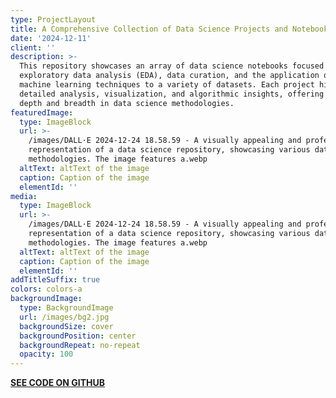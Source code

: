 ```yaml
---
type: ProjectLayout
title: A Comprehensive Collection of Data Science Projects and Notebooks
date: '2024-12-11'
client: ''
description: >-
  This repository showcases an array of data science notebooks focused on
  exploratory data analysis (EDA), data curation, and the application of diverse
  machine learning techniques to a variety of datasets. Each project highlights
  detailed analysis, visualization, and algorithmic insights, offering both
  depth and breadth in data science methodologies.
featuredImage:
  type: ImageBlock
  url: >-
    /images/DALL·E 2024-12-24 18.58.59 - A visually appealing and professional
    representation of a data science repository, showcasing various datasets and
    methodologies. The image features a.webp
  altText: altText of the image
  caption: Caption of the image
  elementId: ''
media:
  type: ImageBlock
  url: >-
    /images/DALL·E 2024-12-24 18.58.59 - A visually appealing and professional
    representation of a data science repository, showcasing various datasets and
    methodologies. The image features a.webp
  altText: altText of the image
  caption: Caption of the image
  elementId: ''
addTitleSuffix: true
colors: colors-a
backgroundImage:
  type: BackgroundImage
  url: /images/bg2.jpg
  backgroundSize: cover
  backgroundPosition: center
  backgroundRepeat: no-repeat
  opacity: 100
---
```

[**SEE CODE ON GITHUB**](https://github.com/AlrikF/Data-science-statistical-modelling-projects)
